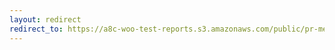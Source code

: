 ```yaml
---
layout: redirect
redirect_to: https://a8c-woo-test-reports.s3.amazonaws.com/public/pr-merge/43641/e2e/index.html
---
```


